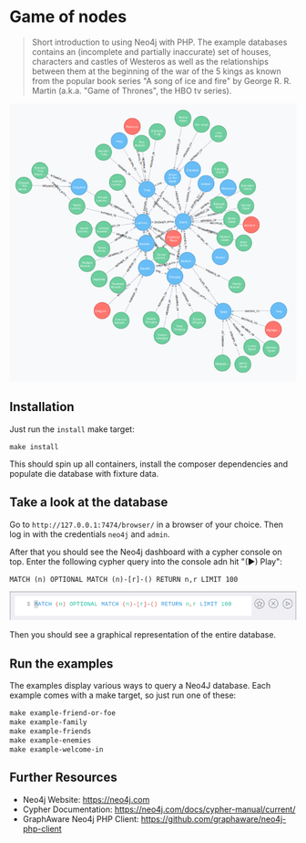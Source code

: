 # Game of nodes

> Short introduction to using Neo4j with PHP. The example databases contains an (incomplete and partially inaccurate) set of houses, characters and castles of Westeros as well as the relationships between them at the beginning of the war of the 5 kings as known from the popular book series "A song of ice and fire" by George R. R. Martin (a.k.a. "Game of Thrones", the HBO tv series).

![Game of Nodes graph in Neo4J](./docs/graph.png)

## Installation

Just run the `install` make target:

```
make install
```

This should spin up all containers, install the composer dependencies and populate die database with fixture data.

## Take a look at the database

Go to `http://127.0.0.1:7474/browser/` in a browser of your choice. Then log in with the credentials `neo4j` and `admin`.

After that you should see the Neo4j dashboard with a cypher console on top. Enter the following cypher query into the console adn hit "(▶) Play":

```cypher
MATCH (n) OPTIONAL MATCH (n)-[r]-() RETURN n,r LIMIT 100
```

![cypher console](./docs/cypher-console.png)

Then you should see a graphical representation of the entire database.

## Run the examples

The examples display various ways to query a Neo4J database. Each example comes with a make target, so just run one of these:

```
make example-friend-or-foe
make example-family
make example-friends
make example-enemies
make example-welcome-in
```

## Further Resources

* Neo4j Website: https://neo4j.com
* Cypher Documentation: https://neo4j.com/docs/cypher-manual/current/
* GraphAware Neo4j PHP Client: https://github.com/graphaware/neo4j-php-client